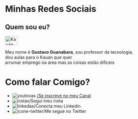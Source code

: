 <!DOCTYPE html>
<html lang="pt--br">
<head>
    <meta charset="UTF-8">
    <meta http-equiv="X-UA-Compatible" content="IE=edge">
    <meta name="viewport" content="width=device-width, initial-scale=1.0">
    <title>Social</title>
</head>
<body>
    <h1>Minhas Redes Sociais</h1>
    <h2>Quem sou eu?</h2>
  <img align="center" alt="Kauan" height="30" width="40" src="https://user-images.githubusercontent.com/102335585/166129707-9fdf0a34-c6d2-459c-9568-3160a58a61e4.png">
    <p>Meu nome é <b>Gustavo Guanabara</b>, sou professor de 
        tecnologia,<br> dou aulas para o Kauan
        que quer <br> arrumar emprego na area 
        mas as coisas estão
        dificeis</p>
        <h1>Como falar Comigo?</h1>
        <ul>
           <li><img src="youtovas.png" alt="youtovas"> <a href="https://www.youtube.com/watch?v=suL56Mdx22Y&list=PLHz_AreHm4dkZ9-atkcmcBaMZdmLHft8n&index=30"
            > /Se inscreve no meu Canal</a></li>
           <li><img src="insta.png" alt="instas">/Segui meu insta</li>
           <li><img src="linkedas.png" alt="linkedas">/Conecta meu Linkedin</li>
           <li><img src="icone-twitter.png" alt="icone-twitter">/Me segue no Twitter</li>
        </ul>
</body>
</html>
